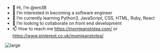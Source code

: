 - 👋 Hi, I’m @em3B
- 👀 I’m interested in becoming a software engineer
- 🌱 I’m currently learning Python3, JavaScript, CSS, HTML, Ruby, React
- 💞️ I’m looking to collaborate on front end development 
- 📫 How to reach me https://momjeanstotea.com/ or https://www.pinterest.co.uk/momjeanstotea/

![large](https://user-images.githubusercontent.com/74742934/160709165-c6b7f407-910d-408b-85b4-6a5490b75649.svg)


<!---
em3B/em3B is a ✨ special ✨ repository because its `README.md` (this file) appears on your GitHub profile.
You can click the Preview link to take a look at your changes.
--->
